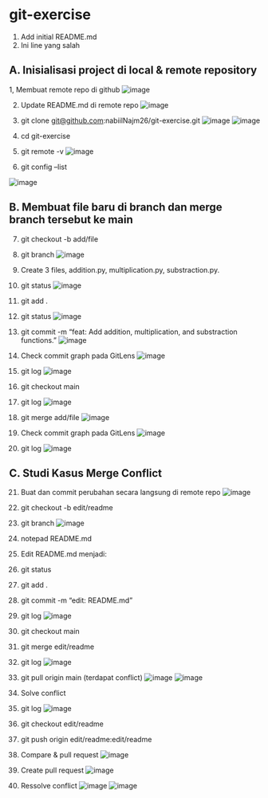 # git-exercise
1. Add initial README.md
2. Ini line yang salah


## A. Inisialisasi project di local & remote repository
1, Membuat remote repo di github
![image](https://github.com/nabiilNajm26/git-exercise/assets/99080449/b6552f80-56ec-471a-b524-4a3102e314e5)

2. Update README.md di remote repo
![image](https://github.com/nabiilNajm26/git-exercise/assets/99080449/0f73c0a7-d06b-45c1-9741-10e6e175e09f)

3. git clone git@github.com:nabiilNajm26/git-exercise.git
![image](https://github.com/nabiilNajm26/git-exercise/assets/99080449/506e6550-2eae-4a6d-ad2d-73c83c919547)
![image](https://github.com/nabiilNajm26/git-exercise/assets/99080449/742007b4-d2f1-4681-9183-be2f15e79c5f)

 
4. cd git-exercise
5. git remote -v
![image](https://github.com/nabiilNajm26/git-exercise/assets/99080449/cff12a5c-6c65-4dbb-b104-5ac17e607470)


6. git config –list

![image](https://github.com/nabiilNajm26/git-exercise/assets/99080449/456fd7fa-1fc5-485a-830f-682c7b1e4efe)

## B. Membuat file baru di branch dan merge branch tersebut ke main
7. git checkout -b add/file
8. git branch
![image](https://github.com/nabiilNajm26/git-exercise/assets/99080449/7cbc44e7-413f-4c10-ae18-28055d4e78c3)

 
9. Create 3 files, addition.py, multiplication.py, substraction.py. 
10. git status
![image](https://github.com/nabiilNajm26/git-exercise/assets/99080449/d77c1eb5-a9b0-4fe6-b232-342ac59edee9)

11. git add .
12. git status
![image](https://github.com/nabiilNajm26/git-exercise/assets/99080449/35a1c35b-a1d5-4136-b77f-781f371a6d82)

13. git commit -m “feat: Add addition, multiplication, and substraction functions.”
![image](https://github.com/nabiilNajm26/git-exercise/assets/99080449/6f8fa0e1-6034-4b9a-8986-c9a13787953a)
 
14. Check commit graph pada GitLens
![image](https://github.com/nabiilNajm26/git-exercise/assets/99080449/d2bcc0f2-81d6-4406-bf3f-fdbb0eeb26c0)

15. git log
![image](https://github.com/nabiilNajm26/git-exercise/assets/99080449/f1072025-4a3e-4177-b7ed-b0a6b011271a)

16. git checkout main
17. git log
![image](https://github.com/nabiilNajm26/git-exercise/assets/99080449/9e5de97a-1ce5-4711-bd1e-3541c72342d8)

18. git merge add/file 
![image](https://github.com/nabiilNajm26/git-exercise/assets/99080449/a9c50f8f-3ff1-40b3-9205-9e81073f0084)

19. Check commit graph pada GitLens
![image](https://github.com/nabiilNajm26/git-exercise/assets/99080449/346a2f15-103e-4357-a224-764c9309e2a8)

20. git log
![image](https://github.com/nabiilNajm26/git-exercise/assets/99080449/ac2398f3-5823-444f-8757-323db25520a1)


## C. Studi Kasus Merge Conflict

21. Buat dan commit perubahan secara langsung di remote repo
![image](https://github.com/nabiilNajm26/git-exercise/assets/99080449/6c997b27-8a10-4354-bec7-8925126fc2cf)

22. git checkout -b edit/readme
23. git branch
![image](https://github.com/nabiilNajm26/git-exercise/assets/99080449/00ebd55a-31ff-4352-a2ed-0682eebe05a8)

24. notepad README.md
25. Edit README.md menjadi:
26. git status
27. git add .
28. git commit -m “edit: README.md”
29. git log
![image](https://github.com/nabiilNajm26/git-exercise/assets/99080449/34fa08c1-33cc-4970-89d4-d031ae267389)

30. git checkout main
31. git merge edit/readme
32. git log
![image](https://github.com/nabiilNajm26/git-exercise/assets/99080449/06f329a5-1fb8-4452-ad2f-24a7764833c5)

33. git pull origin main (terdapat conflict) 
![image](https://github.com/nabiilNajm26/git-exercise/assets/99080449/eb1b9091-d7e0-4361-92a0-03e68a947962)
![image](https://github.com/nabiilNajm26/git-exercise/assets/99080449/7f1cca1b-6d7c-48ac-8e21-af3d41c7749d)

 
34. Solve conflict
35. git log
![image](https://github.com/nabiilNajm26/git-exercise/assets/99080449/5bdf3c29-fd85-4547-b6b9-15766324d587)

36. git checkout edit/readme
37. git push origin edit/readme:edit/readme
38. Compare & pull request
![image](https://github.com/nabiilNajm26/git-exercise/assets/99080449/b1c33176-c121-47b9-bd44-d68a096a0ae5)

39. Create pull request
![image](https://github.com/nabiilNajm26/git-exercise/assets/99080449/beff1d57-f9e9-4d84-9e42-fb1aa377cefd)

40. Ressolve conflict
![image](https://github.com/nabiilNajm26/git-exercise/assets/99080449/c8db6b80-c404-4450-8d35-9a533e710fd9)
![image](https://github.com/nabiilNajm26/git-exercise/assets/99080449/d1d91deb-24a5-43c7-94d4-25a9875ddd92)

 

